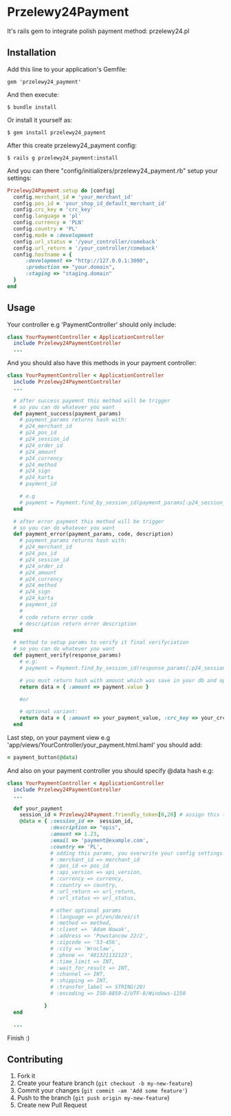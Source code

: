 # Przelewy24Payment

It's rails gem to integrate polish payment method: przelewy24.pl

## Installation

Add this line to your application's Gemfile:

    gem 'przelewy24_payment'

And then execute:

    $ bundle install

Or install it yourself as:

    $ gem install przelewy24_payment

After this create przelewy24_payment config:

    $ rails g przelewy24_payment:install

And you can there "config/initializers/przelewy24_payment.rb" setup your settings:

```ruby
Przelewy24Payment.setup do |config|
  config.merchant_id = 'your_merchant_id'
  config.pos_id = 'your_shop_id_default_merchant_id'
  config.crc_key = 'crc_key'
  config.language = 'pl'
  config.currency = 'PLN'
  config.country = 'PL'
  config.mode = :development
  config.url_status = '/your_controller/comeback'
  config.url_return = '/your_controller/comeback'
  config.hostname = {
      :development => "http://127.0.0.1:3000",
      :production => "your.domain",
      :staging => "staging.domain"
  }
end

```

## Usage

Your controller e.g 'PaymentController' should only include:

```ruby
class YourPaymentController < ApplicationController
  include Przelewy24PaymentController
  ...
```

And you should also have this methods in your payment controller:

```ruby
class YourPaymentController < ApplicationController
  include Przelewy24PaymentController
  ...

  # after success payemnt this method will be trigger
  # so you can do whatever you want
  def payment_success(payment_params)
    # payment_params returns hash with:
    # p24_merchant_id
    # p24_pos_id
    # p24_session_id
    # p24_order_id
    # p24_amount
    # p24_currency
    # p24_method
    # p24_sign
    # p24_karta
    # payment_id

    # e.g
    # payment = Payment.find_by_session_id(payment_params[:p24_session_id])
  end

  # after error payment this method will be trigger
  # so you can do whatever you want
  def payment_error(payment_params, code, description)
    # payment_params returns hash with:
    # p24_merchant_id
    # p24_pos_id
    # p24_session_id
    # p24_order_id
    # p24_amount
    # p24_currency
    # p24_method
    # p24_sign
    # p24_karta
    # payment_id
    #
    # code return error code
    # description return error description
  end

  # method to setup params to verify it final verifyciation
  # so you can do whatever you want
  def payment_verify(response_params)
    # e.g:
    # payment = Payment.find_by_session_id(response_params[:p24_session_id])

    # you must return hash with amount which was save in your db and optional if you use your crc_key
    return data = { :amount => payment.value }

    #or

    # optional variant:
    return data = { :amount => your_payment_value, :crc_key => your_crc_key }
  end
```

Last step, on your payment view e.g 'app/views/YourController/your_payment.html.haml' you should add:

```ruby
= payment_button(@data)
```

And also on your payment controller you should specify @data hash e.g:

```ruby
class YourPaymentController < ApplicationController
  include Przelewy24PaymentController
  ...

  def your_payment
    session_id = Przelewy24Payment.friendly_token[0,20] # assign this to payment
    @data = { :session_id =>  session_id,
              :description => "opis",
              :amount => 1.23,
              :email => 'payment@example.com',
              :country => 'PL',
              # adding this params, you overwrite your config settings so this param is optional
              # :merchant_id => merchant_id
              # :pos_id => pos_id
              # :api_version => api_version,
              # :currency => currency,
              # :country => country,
              # :url_return => url_return,
              # :url_status => url_status,

              # other optional params
              # :language => pl/en/de/es/it
              # :method => method,
              # :client => 'Adam Nowak',
              # :address => 'Powstancow 22/2',
              # :zipcode => '53-456',
              # :city => 'Wroclaw',
              # :phone => '481321132123',
              # :time_limit => INT,
              # :wait_for_result => INT,
              # :channel => INT,
              # :shipping => INT,
              # :transfer_label => STRING(20)
              # :encoding => ISO-8859-2/UTF-8/Windows-1250

            }
  end

  ...

```

Finish :)

## Contributing

1. Fork it
2. Create your feature branch (`git checkout -b my-new-feature`)
3. Commit your changes (`git commit -am 'Add some feature'`)
4. Push to the branch (`git push origin my-new-feature`)
5. Create new Pull Request
